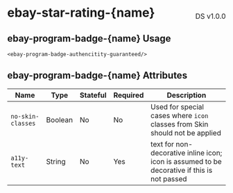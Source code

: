 <h1 style='display: flex; justify-content: space-between; align-items: center;'>
    <span>
        ebay-star-rating-{name}
    </span>
    <span style='font-weight: normal; font-size: medium; margin-bottom: -15px;'>
        DS v1.0.0
    </span>
</h1>

## ebay-program-badge-{name} Usage

```marko
<ebay-program-badge-authencitity-guaranteed/>
```

## ebay-program-badge-{name} Attributes

| Name              | Type    | Stateful | Required | Description                                                                                 |
| ----------------- | ------- | -------- | -------- | ------------------------------------------------------------------------------------------- |
| `no-skin-classes` | Boolean | No       | No       | Used for special cases where `icon` classes from Skin should not be applied                 |
| `a11y-text`       | String  | No       | Yes      | text for non-decorative inline icon; icon is assumed to be decorative if this is not passed |
